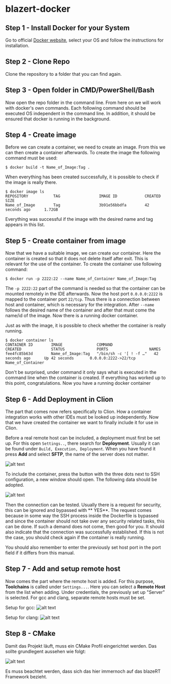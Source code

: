 # blazert-docker

## Step 1 - Install Docker for your System

Go to official [Docker website](https://docs.docker.com/get-docker/), select your OS and follow the instructions for
installation.

## Step 2 - Clone Repo

Clone the repository to a folder that you can find again.

## Step 3 - Open folder in CMD/PowerShell/Bash

Now open the repo folder in the command line. From here on we will work with docker's own commands. Each following
command should be executed OS independent in the command line. In addition, it should be ensured that docker is running
in the background.

## Step 4 - Create image

Before we can create a container, we need to create an image. From this we can then create a container afterwards. To
create the image the following command must be used:

````
$ docker build -t Name_of_Image:Tag .
````

When everything has been created successfully, it is possible to check if the image is really there.

````
$ docker image ls
REPOSITORY           TAG                 IMAGE ID            CREATED             SIZE
Name_of_Image        Tag                 3b91e56bbdfa        42 seconds ago      1.72GB
````

Everything was successful if the image with the desired name and tag appears in this list.

## Step 5 - Create container from image

Now that we have a suitable image, we can create our container. Here the container is created so that it does not delete
itself after exit. This is relevant for the use of the container. To create the container use following command:

````
$ docker run -p 2222:22 --name Name_of_Container Name_of_Image:Tag
````

The `-p 2222:22` part of the command is needed so that the container can be mounted remotely in the IDE afterwards. Now
the host port `0.0.0.0:2222` is mapped to the container port `22/tcp`. Thus there is a connection between host and
container, which is necessary for the integration. After `--name` follows the desired name of the container and after
that must come the name/id of the image. Now there is a running docker container.

Just as with the image, it is possible to check whether the container is really running.

````
$ docker container ls
CONTAINER ID        IMAGE               COMMAND                  CREATED             STATUS              PORTS                  NAMES
fee4fc85b63d        Name_of_Image:Tag   "/bin/sh -c '[ ! -f …"   42 seconds ago      Up 42 seconds       0.0.0.0:2222->22/tcp   Name_of_Container
````

Don't be surprised, under command it only says what is executed in the command line when the container is created. If
everything has worked up to this point, congratulations. Now you have a running docker container

## Step 6 - Add Deployment in Clion

The part that comes now refers specifically to Clion. How a container integration works with other IDEs must be looked
up independently. Now that we have created the container we want to finally include it for use in Clion.

Before a real remote host can be included, a deployment must first be set up. For this open `Settings..`, there search
for **Deployment**. Usually it can be found under ``Build, Execution, Deployment``. When you have found it press
**Add** and select **SFTP**, the name of the server does not matter.

![alt text](https://github.com/tobiask-hfs/blazert-docker/blob/master/readme_images/SFTPPNG.PNG)

To include the container, press the button with the three dots next to SSH configuration, a new window should open. The
following data should be adopted.

![alt text](https://github.com/tobiask-hfs/blazert-docker/blob/master/readme_images/ssh_config.PNG)

Then the connection can be tested. Usually there is a request for security, this can be ignored and bypassed with **
YES**. The request comes because in some way the SSH process inside the Dockerfile is bypassed and since the container
should not take over any security related tasks, this can be done. If such a demand does not come, then good for you. It
should also indicate that the connection was successfully established. If this is not the case, you should check again
if the container is really running.

You should also remember to enter the previously set host port in the port field if it differs from this manual.

## Step 7 - Add and setup remote host

Now comes the part where the remote host is added. For this purpose, **Toolchains** is called under `Settings...`. Here
you can select a **Remote Host** from the list when adding. Under credentials, the previously set up "Server" is
selected. For gcc and clang, separate remote hosts must be set.

Setup for gcc: 
![alt text](https://github.com/tobiask-hfs/blazert-docker/blob/master/readme_images/remote_gcc.PNG)

Setup for clang:
![alt text](https://github.com/tobiask-hfs/blazert-docker/blob/master/readme_images/remote_clang.PNG)

## Step 8 - CMake
Damit das Projekt läuft, muss ein CMake Profil eingerichtet werden. Das sollte grundlegent aussehen wie folgt:

![alt text](https://github.com/tobiask-hfs/blazert-docker/blob/master/readme_images/example_debug_gcc.PNG)

Es muss beachtet werden, dass sich das hier immernoch auf das blazeRT Framework bezieht.
